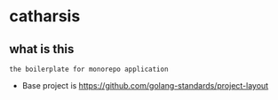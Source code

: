 # catharsis

## what is this

```
the boilerplate for monorepo application
```

- Base project is https://github.com/golang-standards/project-layout
